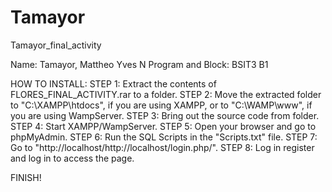 # Tamayor
Tamayor_final_activity

Name: Tamayor, Mattheo Yves N
Program and Block: BSIT3 B1

HOW TO INSTALL:
STEP 1: Extract the contents of 
FLORES_FINAL_ACTIVITY.rar to a folder.
STEP 2: Move the extracted folder to "C:\XAMPP\htdocs\", if you are using XAMPP, or to "C:\WAMP\www\", if you are using WampServer.
STEP 3: Bring out the source code from folder.
STEP 4: Start XAMPP/WampServer.
STEP 5: Open your browser and go to phpMyAdmin.
STEP 6: Run the SQL Scripts in the "Scripts.txt" file.
STEP 7: Go to "http://localhost/http://localhost/login.php/".
STEP 8: Log in register and log in to access the page.

FINISH!
